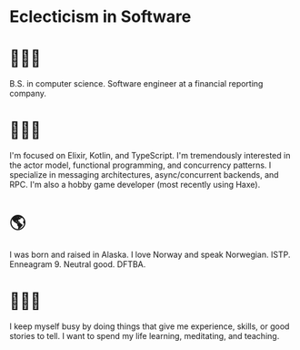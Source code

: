 # Eclecticism in Software

# 👨🏻‍💼
B.S. in computer science. Software engineer at a financial reporting company.

# 👨🏻‍💻
I'm focused on Elixir, Kotlin, and TypeScript. I'm tremendously interested in the actor model, functional programming, and concurrency patterns. I specialize in messaging architectures, async/concurrent backends, and RPC. I'm also a hobby game developer (most recently using Haxe).

# 🌎
I was born and raised in Alaska. I love Norway and speak Norwegian. ISTP. Enneagram 9. Neutral good. DFTBA.

# 🧘🏻‍♂️
I keep myself busy by doing things that give me experience, skills, or good stories to tell. I want to spend my life learning, meditating, and teaching.
